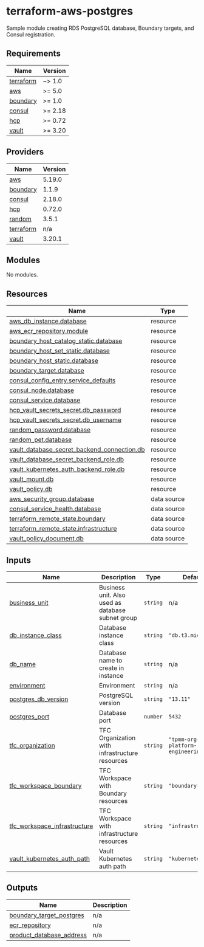 # terraform-aws-postgres

Sample module creating RDS PostgreSQL database, Boundary targets, and Consul registration.

## Requirements

| Name | Version |
|------|---------|
| <a name="requirement_terraform"></a> [terraform](#requirement\_terraform) | ~> 1.0 |
| <a name="requirement_aws"></a> [aws](#requirement\_aws) | >= 5.0 |
| <a name="requirement_boundary"></a> [boundary](#requirement\_boundary) | >= 1.0 |
| <a name="requirement_consul"></a> [consul](#requirement\_consul) | >= 2.18 |
| <a name="requirement_hcp"></a> [hcp](#requirement\_hcp) | >= 0.72 |
| <a name="requirement_vault"></a> [vault](#requirement\_vault) | >= 3.20 |

## Providers

| Name | Version |
|------|---------|
| <a name="provider_aws"></a> [aws](#provider\_aws) | 5.19.0 |
| <a name="provider_boundary"></a> [boundary](#provider\_boundary) | 1.1.9 |
| <a name="provider_consul"></a> [consul](#provider\_consul) | 2.18.0 |
| <a name="provider_hcp"></a> [hcp](#provider\_hcp) | 0.72.0 |
| <a name="provider_random"></a> [random](#provider\_random) | 3.5.1 |
| <a name="provider_terraform"></a> [terraform](#provider\_terraform) | n/a |
| <a name="provider_vault"></a> [vault](#provider\_vault) | 3.20.1 |

## Modules

No modules.

## Resources

| Name | Type |
|------|------|
| [aws_db_instance.database](https://registry.terraform.io/providers/hashicorp/aws/latest/docs/resources/db_instance) | resource |
| [aws_ecr_repository.module](https://registry.terraform.io/providers/hashicorp/aws/latest/docs/resources/ecr_repository) | resource |
| [boundary_host_catalog_static.database](https://registry.terraform.io/providers/hashicorp/boundary/latest/docs/resources/host_catalog_static) | resource |
| [boundary_host_set_static.database](https://registry.terraform.io/providers/hashicorp/boundary/latest/docs/resources/host_set_static) | resource |
| [boundary_host_static.database](https://registry.terraform.io/providers/hashicorp/boundary/latest/docs/resources/host_static) | resource |
| [boundary_target.database](https://registry.terraform.io/providers/hashicorp/boundary/latest/docs/resources/target) | resource |
| [consul_config_entry.service_defaults](https://registry.terraform.io/providers/hashicorp/consul/latest/docs/resources/config_entry) | resource |
| [consul_node.database](https://registry.terraform.io/providers/hashicorp/consul/latest/docs/resources/node) | resource |
| [consul_service.database](https://registry.terraform.io/providers/hashicorp/consul/latest/docs/resources/service) | resource |
| [hcp_vault_secrets_secret.db_password](https://registry.terraform.io/providers/hashicorp/hcp/latest/docs/resources/vault_secrets_secret) | resource |
| [hcp_vault_secrets_secret.db_username](https://registry.terraform.io/providers/hashicorp/hcp/latest/docs/resources/vault_secrets_secret) | resource |
| [random_password.database](https://registry.terraform.io/providers/hashicorp/random/latest/docs/resources/password) | resource |
| [random_pet.database](https://registry.terraform.io/providers/hashicorp/random/latest/docs/resources/pet) | resource |
| [vault_database_secret_backend_connection.db](https://registry.terraform.io/providers/hashicorp/vault/latest/docs/resources/database_secret_backend_connection) | resource |
| [vault_database_secret_backend_role.db](https://registry.terraform.io/providers/hashicorp/vault/latest/docs/resources/database_secret_backend_role) | resource |
| [vault_kubernetes_auth_backend_role.db](https://registry.terraform.io/providers/hashicorp/vault/latest/docs/resources/kubernetes_auth_backend_role) | resource |
| [vault_mount.db](https://registry.terraform.io/providers/hashicorp/vault/latest/docs/resources/mount) | resource |
| [vault_policy.db](https://registry.terraform.io/providers/hashicorp/vault/latest/docs/resources/policy) | resource |
| [aws_security_group.database](https://registry.terraform.io/providers/hashicorp/aws/latest/docs/data-sources/security_group) | data source |
| [consul_service_health.database](https://registry.terraform.io/providers/hashicorp/consul/latest/docs/data-sources/service_health) | data source |
| [terraform_remote_state.boundary](https://registry.terraform.io/providers/hashicorp/terraform/latest/docs/data-sources/remote_state) | data source |
| [terraform_remote_state.infrastructure](https://registry.terraform.io/providers/hashicorp/terraform/latest/docs/data-sources/remote_state) | data source |
| [vault_policy_document.db](https://registry.terraform.io/providers/hashicorp/vault/latest/docs/data-sources/policy_document) | data source |

## Inputs

| Name | Description | Type | Default | Required |
|------|-------------|------|---------|:--------:|
| <a name="input_business_unit"></a> [business\_unit](#input\_business\_unit) | Business unit. Also used as database subnet group | `string` | n/a | yes |
| <a name="input_db_instance_class"></a> [db\_instance\_class](#input\_db\_instance\_class) | Database instance class | `string` | `"db.t3.micro"` | no |
| <a name="input_db_name"></a> [db\_name](#input\_db\_name) | Database name to create in instance | `string` | n/a | yes |
| <a name="input_environment"></a> [environment](#input\_environment) | Environment | `string` | n/a | yes |
| <a name="input_postgres_db_version"></a> [postgres\_db\_version](#input\_postgres\_db\_version) | PostgreSQL version | `string` | `"13.11"` | no |
| <a name="input_postgres_port"></a> [postgres\_port](#input\_postgres\_port) | Database port | `number` | `5432` | no |
| <a name="input_tfc_organization"></a> [tfc\_organization](#input\_tfc\_organization) | TFC Organization with infrastructure resources | `string` | `"tpmm-org-platform-engineering"` | no |
| <a name="input_tfc_workspace_boundary"></a> [tfc\_workspace\_boundary](#input\_tfc\_workspace\_boundary) | TFC Workspace with Boundary resources | `string` | `"boundary-setup"` | no |
| <a name="input_tfc_workspace_infrastructure"></a> [tfc\_workspace\_infrastructure](#input\_tfc\_workspace\_infrastructure) | TFC Workspace with infrastructure resources | `string` | `"infrastructure"` | no |
| <a name="input_vault_kubernetes_auth_path"></a> [vault\_kubernetes\_auth\_path](#input\_vault\_kubernetes\_auth\_path) | Vault Kubernetes auth path | `string` | `"kubernetes"` | no |

## Outputs

| Name | Description |
|------|-------------|
| <a name="output_boundary_target_postgres"></a> [boundary\_target\_postgres](#output\_boundary\_target\_postgres) | n/a |
| <a name="output_ecr_repository"></a> [ecr\_repository](#output\_ecr\_repository) | n/a |
| <a name="output_product_database_address"></a> [product\_database\_address](#output\_product\_database\_address) | n/a |
